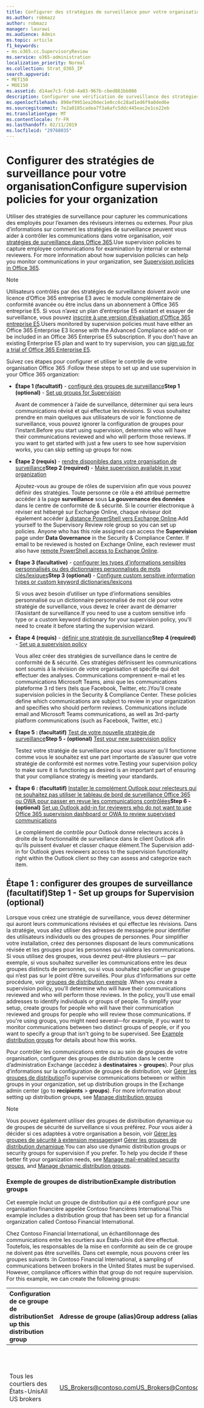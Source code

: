 ```yaml
---
title: Configurer des stratégies de surveillance pour votre organisation
ms.author: robmazz
author: robmazz
manager: laurawi
ms.audience: Admin
ms.topic: article
f1_keywords:
- ms.o365.cc.SupervisoryReview
ms.service: o365-administration
localization_priority: Normal
ms.collection: Strat_O365_IP
search.appverid:
- MET150
- MOE150
ms.assetid: d14ae7c3-fcb0-4a03-967b-cbed861bb086
description: Configurer une vérification de surveillance des stratégies pour capturer les communications des employés pour la révision.
ms.openlocfilehash: 898ef9951ea20dec1e0cc6c28ad1ed6f9a0ded6e
ms.sourcegitcommit: 7e2a0185cadea7f3a6afc5ddc445eac2e1ce22eb
ms.translationtype: MT
ms.contentlocale: fr-FR
ms.lasthandoff: 02/11/2019
ms.locfileid: "29768035"
---
```

# <a name="configure-supervision-policies-for-your-organization"></a><span data-ttu-id="0ea67-103">Configurer des stratégies de surveillance pour votre organisation</span><span class="sxs-lookup"><span data-stu-id="0ea67-103">Configure supervision policies for your organization</span></span>

<span data-ttu-id="0ea67-p101">Utiliser des stratégies de surveillance pour capturer les communications des employés pour l’examen des réviseurs internes ou externes. Pour plus d’informations sur comment les stratégies de surveillance peuvent vous aider à contrôler les communications dans votre organisation, voir [stratégies de surveillance dans Office 365](supervision-policies.md).</span><span class="sxs-lookup"><span data-stu-id="0ea67-p101">Use supervision policies to capture employee communications for examination by internal or external reviewers. For more information about how supervision policies can help you monitor communications in your organization, see [Supervision policies in Office 365](supervision-policies.md).</span></span>

> [!NOTE]
> <span data-ttu-id="0ea67-p102">Utilisateurs contrôlés par des stratégies de surveillance doivent avoir une licence d’Office 365 entreprise E3 avec le module complémentaire de conformité avancée ou être inclus dans un abonnement à Office 365 entreprise E5. Si vous n’avez un plan d’entreprise E5 existant et essayer de surveillance, vous pouvez [inscrire à une version d’évaluation d’Office 365 entreprise E5](https://go.microsoft.com/fwlink/p/?LinkID=698279).</span><span class="sxs-lookup"><span data-stu-id="0ea67-p102">Users monitored by supervision policies must have either an Office 365 Enterprise E3 license with the Advanced Compliance add-on or be included in an Office 365 Enterprise E5 subscription. If you don't have an existing Enterprise E5 plan and want to try supervision, you can [sign up for a trial of Office 365 Enterprise E5](https://go.microsoft.com/fwlink/p/?LinkID=698279).</span></span>
  
<span data-ttu-id="0ea67-108">Suivez ces étapes pour configurer et utiliser le contrôle de votre organisation Office 365 :</span><span class="sxs-lookup"><span data-stu-id="0ea67-108">Follow these steps to set up and use supervision in your Office 365 organization:</span></span>
  
- <span data-ttu-id="0ea67-109">**Étape 1 (facultatif)** - [configuré des groupes de surveillance](configure-supervision-policies.md#exampledist)</span><span class="sxs-lookup"><span data-stu-id="0ea67-109">**Step 1 (optional)** - [Set up groups for Supervision](configure-supervision-policies.md#exampledist)</span></span>

    <span data-ttu-id="0ea67-p103">Avant de commencer à l’aide de surveillance, déterminer qui sera leurs communications révisé et qui effectue les révisions. Si vous souhaitez prendre en main quelques aux utilisateurs de voir le fonctionne de surveillance, vous pouvez ignorer la configuration de groupes pour l’instant.</span><span class="sxs-lookup"><span data-stu-id="0ea67-p103">Before you start using supervision, determine who will have their communications reviewed and who will perform those reviews. If you want to get started with just a few users to see how supervision works, you can skip setting up groups for now.</span></span>

- <span data-ttu-id="0ea67-112">**Étape 2 (requis)** - [rendre disponibles dans votre organisation de surveillance](configure-supervision-policies.md#MakeAvailable)</span><span class="sxs-lookup"><span data-stu-id="0ea67-112">**Step 2 (required)** - [Make supervision available in your organization](configure-supervision-policies.md#MakeAvailable)</span></span>

    <span data-ttu-id="0ea67-p104">Ajoutez-vous au groupe de rôles de supervision afin que vous pouvez définir des stratégies. Toute personne ce rôle a été attribué permettre accéder à la page **surveillance** sous **La gouvernance des données** dans le centre de conformité de & sécurité. Si le courrier électronique à réviser est hébergé sur Exchange Online, chaque réviseur doit également accéder [à distance PowerShell vers Exchange Online](https://docs.microsoft.com/powershell/exchange/exchange-online/disable-access-to-exchange-online-powershell).</span><span class="sxs-lookup"><span data-stu-id="0ea67-p104">Add yourself to the Supervisory Review role group so you can set up policies. Anyone who has this role assigned can access the **Supervision** page under **Data Governance** in the Security & Compliance Center. If email to be reviewed is hosted on Exchange Online, each reviewer must also have [remote PowerShell access to Exchange Online](https://docs.microsoft.com/powershell/exchange/exchange-online/disable-access-to-exchange-online-powershell).</span></span>

- <span data-ttu-id="0ea67-116">**Étape 3 (facultative)** - [configurer les types d’informations sensibles personnalisés ou des dictionnaires personnalisés de mots clés/lexiques](configure-supervision-policies.md#sensitiveinfo)</span><span class="sxs-lookup"><span data-stu-id="0ea67-116">**Step 3 (optional)** - [Configure custom sensitive information types or custom keyword dictionaries/lexicons](configure-supervision-policies.md#sensitiveinfo)</span></span>

    <span data-ttu-id="0ea67-117">Si vous avez besoin d’utiliser un type d’informations sensibles personnalisé ou un dictionnaire personnalisé de mot clé pour votre stratégie de surveillance, vous devez le créer avant de démarrer l’Assistant de surveillance.</span><span class="sxs-lookup"><span data-stu-id="0ea67-117">If you need to use a custom sensitive info type or a custom keyword dictionary for your supervision policy, you'll need to create it before starting the supervision wizard.</span></span>

- <span data-ttu-id="0ea67-118">**Étape 4 (requis)** - [définir une stratégie de surveillance](configure-supervision-policies.md#setupsuper)</span><span class="sxs-lookup"><span data-stu-id="0ea67-118">**Step 4 (required)** - [Set up a supervision policy](configure-supervision-policies.md#setupsuper)</span></span>

    <span data-ttu-id="0ea67-p105">Vous allez créer des stratégies de surveillance dans le centre de conformité de & sécurité. Ces stratégies définissent les communications sont soumis à la révision de votre organisation et spécifie qui doit effectuer des analyses. Communications comprennent e-mail et les communications Microsoft Teams, ainsi que les communications plateforme 3 rd tiers (tels que Facebook, Twitter, etc.)</span><span class="sxs-lookup"><span data-stu-id="0ea67-p105">You'll create supervision policies in the Security & Compliance Center. These policies define which communications are subject to review in your organization and specifies who should perform reviews. Communications include email and Microsoft Teams communications, as well as 3rd-party platform communications (such as Facebook, Twitter, etc.)</span></span>

- <span data-ttu-id="0ea67-122">**Étape 5 : (facultatif)** [Test de votre nouvelle stratégie de surveillance](configure-supervision-policies.md#TestPolicy)</span><span class="sxs-lookup"><span data-stu-id="0ea67-122">**Step 5 - (optional)** [Test your new supervision policy](configure-supervision-policies.md#TestPolicy)</span></span>

    <span data-ttu-id="0ea67-123">Testez votre stratégie de surveillance pour vous assurer qu’il fonctionne comme vous le souhaitez est une part importante de s’assurer que votre stratégie de conformité est normes votre.</span><span class="sxs-lookup"><span data-stu-id="0ea67-123">Testing your supervision policy to make sure it is functioning as desired is an important part of ensuring that your compliance strategy is meeting your standards.</span></span>

- <span data-ttu-id="0ea67-124">**Étape 6 : (facultatif)** [Installer le complément Outlook pour relecteurs qui ne souhaitez pas utiliser le tableau de bord de surveillance Office 365 ou OWA pour passer en revue les communications contrôlées](configure-supervision-policies.md#UseOutlook)</span><span class="sxs-lookup"><span data-stu-id="0ea67-124">**Step 6 - (optional)** [Set up Outlook add-in for reviewers who do not want to use Office 365 supervision dashboard or OWA to review supervised communications](configure-supervision-policies.md#UseOutlook)</span></span>

    <span data-ttu-id="0ea67-125">Le complément de contrôle pour Outlook donne relecteurs accès à droite de la fonctionnalité de surveillance dans le client Outlook afin qu’ils puissent évaluer et classer chaque élément.</span><span class="sxs-lookup"><span data-stu-id="0ea67-125">The Supervision add-in for Outlook gives reviewers access to the supervision functionality right within the Outlook client so they can assess and categorize each item.</span></span>

<span data-ttu-id="0ea67-126"><a name="exampledist"> </a></span><span class="sxs-lookup"><span data-stu-id="0ea67-126"></span></span>

## <a name="step-1---set-up-groups-for-supervision-optional"></a><span data-ttu-id="0ea67-127">Étape 1 : configurer des groupes de surveillance (facultatif)</span><span class="sxs-lookup"><span data-stu-id="0ea67-127">Step 1 - Set up groups for Supervision (optional)</span></span>

 <span data-ttu-id="0ea67-p106">Lorsque vous créez une stratégie de surveillance, vous devez déterminer qui auront leurs communications révisées et qui effectue les révisions. Dans la stratégie, vous allez utiliser des adresses de messagerie pour identifier des utilisateurs individuels ou des groupes de personnes. Pour simplifier votre installation, créez des personnes disposant de leurs communications révisée et les groupes pour les personnes qui validera les communications. Si vous utilisez des groupes, vous devrez peut-être plusieurs — par exemple, si vous souhaitez surveiller les communications entre les deux groupes distincts de personnes, ou si vous souhaitez spécifier un groupe qui n’est pas sur le point d’être surveillés. Pour plus d’informations sur cette procédure, voir [groupes de distribution exemple](configure-supervision-policies.md#GroupExample) .</span><span class="sxs-lookup"><span data-stu-id="0ea67-p106">When you create a supervision policy, you'll determine who will have their communications reviewed and who will perform those reviews. In the policy, you'll use email addresses to identify individuals or groups of people. To simplify your setup, create groups for people who will have their communication reviewed and groups for people who will review those communications. If you're using groups, you might need several—for example, if you want to monitor communications between two distinct groups of people, or if you want to specify a group that isn't going to be supervised. See [Example distribution groups](configure-supervision-policies.md#GroupExample) for details about how this works.</span></span>
  
<span data-ttu-id="0ea67-p107">Pour contrôler les communications entre ou au sein de groupes de votre organisation, configurer des groupes de distribution dans le centre d’administration Exchange (accédez à **destinataires** \> **groupes**). Pour plus d’informations sur la configuration de groupes de distribution, voir [Gérer les groupes de distribution](http://go.microsoft.com/fwlink/?LinkId=613635)</span><span class="sxs-lookup"><span data-stu-id="0ea67-p107">To supervise communications between or within groups in your organization, set up distribution groups in the Exchange admin center (go to **recipients** \> **groups**). For more information about setting up distribution groups, see [Manage distribution groups](http://go.microsoft.com/fwlink/?LinkId=613635)</span></span>
  
> [!NOTE]
> <span data-ttu-id="0ea67-p108">Vous pouvez également utiliser des groupes de distribution dynamique ou de groupes de sécurité de surveillance si vous préférez. Pour vous aider à décider si ces adaptées à votre organisation a besoin, voir [Gérer les groupes de sécurité à extension messagerie](http://go.microsoft.com/fwlink/?LinkId=627033)et [Gérer les groupes de distribution dynamique](http://go.microsoft.com/fwlink/?LinkId=627058).</span><span class="sxs-lookup"><span data-stu-id="0ea67-p108">You can also use dynamic distribution groups or security groups for supervision if you prefer. To help you decide if these better fit your organization needs, see [Manage mail-enabled security groups](http://go.microsoft.com/fwlink/?LinkId=627033), and [Manage dynamic distribution groups](http://go.microsoft.com/fwlink/?LinkId=627058).</span></span>
  
<span data-ttu-id="0ea67-137"><a name="GroupExample"> </a></span><span class="sxs-lookup"><span data-stu-id="0ea67-137"></span></span>

### <a name="example-distribution-groups"></a><span data-ttu-id="0ea67-138">Exemple de groupes de distribution</span><span class="sxs-lookup"><span data-stu-id="0ea67-138">Example distribution groups</span></span>

<span data-ttu-id="0ea67-139">Cet exemple inclut un groupe de distribution qui a été configuré pour une organisation financière appelée Contoso financières International.</span><span class="sxs-lookup"><span data-stu-id="0ea67-139">This example includes a distribution group that has been set up for a financial organization called Contoso Financial International.</span></span>
  
<span data-ttu-id="0ea67-p109">Chez Contoso Financial International, un échantillonnage des communications entre les courtiers aux États-Unis doit être effectué. Toutefois, les responsables de la mise en conformité au sein de ce groupe ne doivent pas être surveillés. Dans cet exemple, nous pouvons créer les groupes suivants :</span><span class="sxs-lookup"><span data-stu-id="0ea67-p109">In Contoso Financial International, a sampling of communications between brokers in the United States must be supervised. However, compliance officers within that group do not require supervision. For this example, we can create the following groups:</span></span>
  
|<span data-ttu-id="0ea67-143">**Configuration de ce groupe de distribution**</span><span class="sxs-lookup"><span data-stu-id="0ea67-143">**Set up this distribution group**</span></span>|<span data-ttu-id="0ea67-144">**Adresse de groupe (alias)**</span><span class="sxs-lookup"><span data-stu-id="0ea67-144">**Group address (alias)**</span></span>|<span data-ttu-id="0ea67-145">**Description**</span><span class="sxs-lookup"><span data-stu-id="0ea67-145">**Description**</span></span>|
|:-----|:-----|:-----|
|<span data-ttu-id="0ea67-146">Tous les courtiers des États-Unis</span><span class="sxs-lookup"><span data-stu-id="0ea67-146">All US brokers</span></span> | <span data-ttu-id="0ea67-147">US_Brokers@contoso.com</span><span class="sxs-lookup"><span data-stu-id="0ea67-147">US_Brokers@Contoso.com</span></span> | <span data-ttu-id="0ea67-148">Ce groupe contient les adresses de messagerie de tous les courtiers basés aux États-Unis qui travaillent pour Contoso.</span><span class="sxs-lookup"><span data-stu-id="0ea67-148">This group includes email addresses for all US-based brokers who work for Contoso.</span></span> |
| <span data-ttu-id="0ea67-149">Tous les responsables de la mise en conformité des États-Unis</span><span class="sxs-lookup"><span data-stu-id="0ea67-149">All US compliance officers</span></span> | <span data-ttu-id="0ea67-150">US_Compliance@contoso.com</span><span class="sxs-lookup"><span data-stu-id="0ea67-150">US_Compliance@Contoso.com</span></span>  | <span data-ttu-id="0ea67-p110">Ce groupe comprend les adresses de messagerie pour tous les responsables de conformité basée aux États-Unis qui travaillent pour Contoso. Ce groupe étant un sous-ensemble de tous les agents basée aux États-Unis, vous pouvez utiliser cet alias pour exemptés de conformité d’une stratégie de surveillance.</span><span class="sxs-lookup"><span data-stu-id="0ea67-p110">This group includes email addresses for all US-based compliance officers who work for Contoso. Because this group is a subset of all US-based brokers, you can use this alias to exempt compliance officers from a supervision policy.</span></span> |
  
<span data-ttu-id="0ea67-153"><a name="MakeAvailable"> </a></span><span class="sxs-lookup"><span data-stu-id="0ea67-153"></span></span>

## <a name="step-2---make-supervision-available-in-your-organization-required"></a><span data-ttu-id="0ea67-154">Étape 2 : surveillance rendre disponible dans votre organisation (requis)</span><span class="sxs-lookup"><span data-stu-id="0ea67-154">Step 2 - Make supervision available in your organization (required)</span></span>

<span data-ttu-id="0ea67-155">Pour rendre la **surveillance** disponible sous forme d’une option de menu dans le centre de conformité de & sécurité, vous devez être affecté le rôle d’administrateur de passer en revue les surveillance.</span><span class="sxs-lookup"><span data-stu-id="0ea67-155">To make **Supervision** available as a menu option in the Security & Compliance Center, you must be assigned the Supervisory Review Administrator role.</span></span>
  
<span data-ttu-id="0ea67-156">Pour ce faire, vous pouvez ajouter vous-même en tant que membre du groupe de rôles de supervision, ou vous pouvez créer un nouveau groupe de rôles.</span><span class="sxs-lookup"><span data-stu-id="0ea67-156">To do this, you can either add yourself as a member of the Supervisory Review role group, or you can create a new role group.</span></span>
  
### <a name="add-members-to-the-supervisory-review-role-group"></a><span data-ttu-id="0ea67-157">Ajouter des membres au groupe de rôles de supervision</span><span class="sxs-lookup"><span data-stu-id="0ea67-157">Add members to the Supervisory Review role group</span></span>

1. <span data-ttu-id="0ea67-158">Se connecter à [https://protection.office.com](https://protection.office.com) à l’aide des informations d’identification d’un compte d’administration dans votre organisation Office 365.</span><span class="sxs-lookup"><span data-stu-id="0ea67-158">Sign into [https://protection.office.com](https://protection.office.com) using credentials for an admin account in your Office 365 organization.</span></span>

2. <span data-ttu-id="0ea67-159">Dans le centre de conformité & sécurité, accédez à **autorisations**.</span><span class="sxs-lookup"><span data-stu-id="0ea67-159">In the Security & Compliance Center, go to **Permissions**.</span></span>

3. <span data-ttu-id="0ea67-160">Sélectionnez le groupe de rôles **De supervision** , puis cliquez sur l’icône Modifier.</span><span class="sxs-lookup"><span data-stu-id="0ea67-160">Select the **Supervisory Review** role group and then click the Edit icon.</span></span>

4. <span data-ttu-id="0ea67-161">Dans la section **membres** , ajoutez les personnes que vous souhaitez gérer la surveillance pour votre organisation.</span><span class="sxs-lookup"><span data-stu-id="0ea67-161">In the **Members** section, add the people who you want to manage supervision for your organization.</span></span>

### <a name="create-a-new-role-group"></a><span data-ttu-id="0ea67-162">Créer un nouveau groupe de rôles</span><span class="sxs-lookup"><span data-stu-id="0ea67-162">Create a new role group</span></span>

1. <span data-ttu-id="0ea67-163">Se connecter à [https://protection.office.com](https://protection.office.com) à l’aide des informations d’identification d’un compte d’administration dans votre organisation Office 365.</span><span class="sxs-lookup"><span data-stu-id="0ea67-163">Sign into [https://protection.office.com](https://protection.office.com) using credentials for an admin account in your Office 365 organization.</span></span>

2. <span data-ttu-id="0ea67-164">Dans le centre de conformité & sécurité, accédez à **autorisations** , puis cliquez sur Ajouter (**+**).</span><span class="sxs-lookup"><span data-stu-id="0ea67-164">In the Security & Compliance Center, go to **Permissions** and then click Add (**+**).</span></span>

3. <span data-ttu-id="0ea67-p111">Dans la section **rôles** , cliquez sur Ajouter (**+**) et faites défiler jusqu'à la **Surveillance administrateur de révision**. Ajoutez ce rôle au groupe de rôles.</span><span class="sxs-lookup"><span data-stu-id="0ea67-p111">In the **Roles** section, click Add (**+**) and scroll down to **Supervisory Review Administrator**. Add this role to the role group.</span></span>

4. <span data-ttu-id="0ea67-167">Dans la section **membres** , ajoutez les personnes que vous souhaitez gérer la surveillance pour votre organisation.</span><span class="sxs-lookup"><span data-stu-id="0ea67-167">In the **Members** section, add the people who you want to manage supervision for your organization.</span></span>

<span data-ttu-id="0ea67-168">Pour plus d’informations sur les groupes de rôles et autorisations, voir [des autorisations de sécurité Office 365 &amp; centre de conformité](permissions-in-the-security-and-compliance-center.md).</span><span class="sxs-lookup"><span data-stu-id="0ea67-168">For more information about role groups and permissions, see [Permissions in the Office 365 Security &amp; Compliance Center](permissions-in-the-security-and-compliance-center.md).</span></span>

### <a name="enable-remote-powershell-access-for-reviewers-if-email-is-hosted-on-exchange-online"></a><span data-ttu-id="0ea67-169">Activer l’accès à distance PowerShell pour relecteurs (si la messagerie est hébergée sur Exchange Online)</span><span class="sxs-lookup"><span data-stu-id="0ea67-169">Enable remote PowerShell access for reviewers (if email is hosted on Exchange Online)</span></span>

1. <span data-ttu-id="0ea67-170">Suivez les instructions de [Activer ou désactiver l’accès à Exchange Online PowerShell](https://docs.microsoft.com/powershell/exchange/exchange-online/disable-access-to-exchange-online-powershell).</span><span class="sxs-lookup"><span data-stu-id="0ea67-170">Follow the guidance in [Enable or disable access to Exchange Online PowerShell](https://docs.microsoft.com/powershell/exchange/exchange-online/disable-access-to-exchange-online-powershell).</span></span>

<span data-ttu-id="0ea67-171"><a name="sensitiveinfo"> </a></span><span class="sxs-lookup"><span data-stu-id="0ea67-171"></span></span>
  
## <a name="step-3---create-custom-sensitive-information-types-or-custom-keyword-dictionaries-optional"></a><span data-ttu-id="0ea67-172">Étape 3 : créer des types d’informations sensibles personnalisés ou des dictionnaires personnalisés de mot clé (facultatif)</span><span class="sxs-lookup"><span data-stu-id="0ea67-172">Step 3 - Create custom sensitive information types or custom keyword dictionaries (optional)</span></span>

<span data-ttu-id="0ea67-173">Afin de choisir parmi les types d’informations sensibles personnalisées existants ou les dictionnaires personnalisés de mot clé dans l’Assistant de la stratégie de surveillance, vous devez d’abord créer ces éléments si nécessaire.</span><span class="sxs-lookup"><span data-stu-id="0ea67-173">In order to pick from existing custom sensitive information types or custom keyword dictionaries in the supervision policy wizard, you first need to create these items if needed.</span></span>

### <a name="create-custom-sensitive-information-types"></a><span data-ttu-id="0ea67-174">Créer des types d’informations sensibles personnalisé</span><span class="sxs-lookup"><span data-stu-id="0ea67-174">Create custom sensitive information types</span></span>

1. <span data-ttu-id="0ea67-p112">Créer un nouveau type d’informations sensibles dans les & de sécurité pour Microsoft Office 365 centre de conformité. Accédez à **Classifications** \> **types d’informations sensibles** et suivez les étapes de l' **Assistant nouveau type d’informations sensibles**. Vous allez ici :</span><span class="sxs-lookup"><span data-stu-id="0ea67-p112">Create a new sensitive information type in the Office 365 Security & Compliance Center. Navigate to **Classifications** \> **Sensitive info types** and follow the steps in the **New sensitive info type wizard**. Here you will:</span></span>

    - <span data-ttu-id="0ea67-178">Définir un nom et une description pour le type d’informations sensibles</span><span class="sxs-lookup"><span data-stu-id="0ea67-178">Define a name and description for the sensitive info type</span></span>
    - <span data-ttu-id="0ea67-179">Définir la proximité, niveau de confiance et des éléments de motif principal</span><span class="sxs-lookup"><span data-stu-id="0ea67-179">Define the proximity, confidence level, and primary pattern elements</span></span>
    - <span data-ttu-id="0ea67-180">Vérifiez vos sélections et créer le type d’informations sensibles</span><span class="sxs-lookup"><span data-stu-id="0ea67-180">Review your selections and create the sensitive info type</span></span>

    <span data-ttu-id="0ea67-181">Pour plus d’informations, voir [créer un type d’informations sensibles personnalisé](create-a-custom-sensitive-information-type.md).</span><span class="sxs-lookup"><span data-stu-id="0ea67-181">For more detailed information, see [Create a custom sensitive information type](create-a-custom-sensitive-information-type.md).</span></span>

### <a name="create-custom-keyword-dictionarylexicon"></a><span data-ttu-id="0ea67-182">Créer le dictionnaire personnalisé de mots clés/lexique</span><span class="sxs-lookup"><span data-stu-id="0ea67-182">Create custom keyword dictionary/lexicon</span></span>

1. <span data-ttu-id="0ea67-p113">À l’aide d’un éditeur de texte (comme le bloc-notes), créez un nouveau fichier qui contient les termes de mot clé que vous souhaitez surveiller dans une stratégie de surveillance. Assurez-vous que chaque terme est sur une ligne distincte et enregistrez le fichier au format **Unicode UTF-16 / (Little Endian)** .</span><span class="sxs-lookup"><span data-stu-id="0ea67-p113">Using a text editor (like Notepad), create a new file that includes the keyword terms you'd like to monitor in a supervision policy. Make sure each term is on a separate line and save the file in the **Unicode/UTF-16 (Little Endian)** format.</span></span>
2. <span data-ttu-id="0ea67-p114">Importer le fichier de mots clés dans votre organisation cliente Office 365 à l’aide de PowerShell. Pour vous connecter à Office 365 avec PowerShell, voir [se connecter à Office 365 sécurité & PowerShell du centre de conformité](https://docs.microsoft.com/powershell/exchange/office-365-scc/connect-to-scc-powershell/connect-to-scc-powershell).</span><span class="sxs-lookup"><span data-stu-id="0ea67-p114">Import the keyword file into your Office 365 tenant using PowerShell. To connect to Office 365 with PowerShell, see [Connect to Office 365 Security & Compliance Center PowerShell](https://docs.microsoft.com/powershell/exchange/office-365-scc/connect-to-scc-powershell/connect-to-scc-powershell).</span></span>

    <span data-ttu-id="0ea67-187">Une fois que vous êtes connecté à Office 365 avec PowerShell, exécutez les commandes suivantes pour importer le dictionnaire de mots clés :</span><span class="sxs-lookup"><span data-stu-id="0ea67-187">After you've connected to Office 365 with PowerShell, run the following commands to import your keyword dictionary:</span></span>

    ```
    $fileData = Get-Content "your keyword path and file name" -Encoding Byte -ReadCount 0

    New-DlpKeywordDictionary -Name "Name for your keyword dictionary" -Description "optional description for your keyword dictionary" -FileData $fileData
    ```
    <span data-ttu-id="0ea67-188">Pour plus d’informations, voir [créer un dictionnaire de mot clé](create-a-keyword-dictionary.md).</span><span class="sxs-lookup"><span data-stu-id="0ea67-188">For more detailed information, see [Create a keyword dictionary](create-a-keyword-dictionary.md).</span></span>

3. <span data-ttu-id="0ea67-p115">Créer un nouveau type d’informations sensibles dans les & de sécurité pour Microsoft Office 365 centre de conformité. Accédez à **Classifications** \> **types d’informations sensibles** et suivez les étapes de l' **Assistant nouveau type d’informations sensibles**. Vous allez ici :</span><span class="sxs-lookup"><span data-stu-id="0ea67-p115">Create a new sensitive information type in the Office 365 Security & Compliance Center. Navigate to **Classifications** \> **Sensitive info types** and follow the steps in the **New sensitive info type wizard**. Here you will:</span></span>

    - <span data-ttu-id="0ea67-192">Définir un nom et une description pour le type d’informations sensibles</span><span class="sxs-lookup"><span data-stu-id="0ea67-192">Define a name and description for the sensitive info type</span></span>
    - <span data-ttu-id="0ea67-193">Ajouter le dictionnaire personnalisé en tant qu’une condition requise pour l’élément correspondant</span><span class="sxs-lookup"><span data-stu-id="0ea67-193">Add your custom dictionary as a requirement for the matching element</span></span>
    - <span data-ttu-id="0ea67-194">Vérifiez vos sélections et créer le type d’informations sensibles</span><span class="sxs-lookup"><span data-stu-id="0ea67-194">Review your selections and create the sensitive info type</span></span>

    <span data-ttu-id="0ea67-195">Une fois le dictionnaire personnalisé/lexique est créé, vous pouvez afficher des mots clés configurés à l’aide de l’applet de commande [Get-DlpKeywordDictionary](https://docs.microsoft.com/powershell/module/exchange/policy-and-compliance-dlp/get-dlpkeyworddictionary) ou ajouter ou supprimer des termes à l’aide de l’applet de commande [Set-DlpKeywordDictionary](https://docs.microsoft.com/powershell/module/exchange/policy-and-compliance-dlp/set-dlpkeyworddictionary) .</span><span class="sxs-lookup"><span data-stu-id="0ea67-195">After the custom dictionary/lexicon is created, you can view the configured keywords using the [Get-DlpKeywordDictionary](https://docs.microsoft.com/powershell/module/exchange/policy-and-compliance-dlp/get-dlpkeyworddictionary) cmdlet or add and remove terms using the [Set-DlpKeywordDictionary](https://docs.microsoft.com/powershell/module/exchange/policy-and-compliance-dlp/set-dlpkeyworddictionary) cmdlet.</span></span>

    <span data-ttu-id="0ea67-196">Pour plus d’informations, voir [créer un type d’informations sensibles personnalisé](create-a-custom-sensitive-information-type.md).</span><span class="sxs-lookup"><span data-stu-id="0ea67-196">For more detailed information, see [Create a custom sensitive information type](create-a-custom-sensitive-information-type.md).</span></span>

<span data-ttu-id="0ea67-197"><a name="setupsuper"> </a></span><span class="sxs-lookup"><span data-stu-id="0ea67-197"></span></span>

## <a name="step-4---set-up-a-supervision-policy-required"></a><span data-ttu-id="0ea67-198">Étape 4 : configurer une stratégie de surveillance (requis)</span><span class="sxs-lookup"><span data-stu-id="0ea67-198">Step 4 - Set up a supervision policy (required)</span></span>
  
1. <span data-ttu-id="0ea67-199">Se connecter à [https://protection.office.com](https://protection.office.com) à l’aide des informations d’identification d’un compte d’administration dans votre organisation Office 365.</span><span class="sxs-lookup"><span data-stu-id="0ea67-199">Sign into [https://protection.office.com](https://protection.office.com) using credentials for an admin account in your Office 365 organization.</span></span>

2. <span data-ttu-id="0ea67-200">Dans le centre de conformité & sécurité, sélectionnez le **contrôle**.</span><span class="sxs-lookup"><span data-stu-id="0ea67-200">In the Security & Compliance Center, select **Supervision**.</span></span>
  
3. <span data-ttu-id="0ea67-p116">Sélectionnez **créer** , puis suivez l’Assistant pour configurer les pages suivantes de la stratégie. À l’aide de l’Assistant, vous pouvez :</span><span class="sxs-lookup"><span data-stu-id="0ea67-p116">Select **Create** and then follow the wizard to set up the following pages of the policy. Using the wizard, you will:</span></span>

    - <span data-ttu-id="0ea67-203">Donnez un nom et une description à la stratégie.</span><span class="sxs-lookup"><span data-stu-id="0ea67-203">Give the policy a name and description.</span></span>
    - <span data-ttu-id="0ea67-204">Sélectionnez les utilisateurs ou des groupes à surveiller, y compris le choix des utilisateurs ou des groupes que vous souhaitez exclure.</span><span class="sxs-lookup"><span data-stu-id="0ea67-204">Choose the users or groups to supervise, including choosing users or groups you'd like to exclude.</span></span>
    - <span data-ttu-id="0ea67-205">Définir les conditions de stratégie de surveillance.</span><span class="sxs-lookup"><span data-stu-id="0ea67-205">Define the supervision policy conditions.</span></span>
    - <span data-ttu-id="0ea67-p117">Choisissez si vous souhaitez inclure les types d’informations sensibles. Il s’agit d’où vous pouvez sélectionner les types d’informations sensibles personnalisés et par défaut.</span><span class="sxs-lookup"><span data-stu-id="0ea67-p117">Choose if you'd like to include sensitive information types. This is where you can select default and custom sensitive info types.</span></span>
    - <span data-ttu-id="0ea67-208">Définir le pourcentage de communications pour passer en revue.</span><span class="sxs-lookup"><span data-stu-id="0ea67-208">Define the percentage of communications to review.</span></span>
    - <span data-ttu-id="0ea67-p118">Choisissez les réviseurs de la stratégie. Relecteurs peuvent être des utilisateurs individuels ou des [groupes de sécurité à extension messagerie](https://docs.microsoft.com/Exchange/recipients-in-exchange-online/manage-mail-enabled-security-groups#create-a-mail-enabled-security-group).</span><span class="sxs-lookup"><span data-stu-id="0ea67-p118">Choose the reviewers for the policy. Reviewers can be individual users or [mail-enabled security groups](https://docs.microsoft.com/Exchange/recipients-in-exchange-online/manage-mail-enabled-security-groups#create-a-mail-enabled-security-group).</span></span>
    - <span data-ttu-id="0ea67-211">Vérifiez vos sélections de stratégie et créer la stratégie.</span><span class="sxs-lookup"><span data-stu-id="0ea67-211">Review your policy selections and create the policy.</span></span>

<span data-ttu-id="0ea67-212"><a name="TestPolicy"> </a></span><span class="sxs-lookup"><span data-stu-id="0ea67-212"></span></span>

## <a name="step-5---test-your-supervision-policy-optional"></a><span data-ttu-id="0ea67-213">Étape 5 : Test de votre stratégie de surveillance (facultatif)</span><span class="sxs-lookup"><span data-stu-id="0ea67-213">Step 5 - Test your supervision policy (optional)</span></span>

<span data-ttu-id="0ea67-p119">Après avoir créé une stratégie de surveillance, il est conseillé de tester pour vous assurer que les conditions que vous avez définies sont correctement appliquées par la stratégie. Vous pouvez également pour [tester les règles de protection contre la perte de données](create-test-tune-dlp-policy.md) si vos stratégies de surveillance sont les types d’informations sensibles. Suivez la procédure ci-dessous pour tester votre stratégie de surveillance :</span><span class="sxs-lookup"><span data-stu-id="0ea67-p119">After you create a supervision policy, it's a good idea to test to make sure that the conditions you defined are being properly enforced by the policy. You may also want to [test your data loss prevention (DLP) policies](create-test-tune-dlp-policy.md) if your supervision policies include sensitive information types. Follow the steps below to test your supervision policy:</span></span>

1. <span data-ttu-id="0ea67-217">Ouvrir un client de messagerie ou Microsoft Teams connecté en tant qu’un utilisateur supervisé défini dans la stratégie que vous souhaitez tester.</span><span class="sxs-lookup"><span data-stu-id="0ea67-217">Open an email client or Microsoft Teams logged in as a supervised user defined in the policy you want to test.</span></span>
2. <span data-ttu-id="0ea67-p120">Envoyer un courrier électronique ou une conversation Teams Microsoft qui répond aux critères que vous avez définie dans la stratégie de surveillance. Il peut s’agir d’un mot clé taille de pièce jointe, domaine, etc.. Assurez-vous de que déterminer si vos paramètres conditionnelle configurés dans la stratégie est trop restrictif ou trop stricte ou non.</span><span class="sxs-lookup"><span data-stu-id="0ea67-p120">Send an email or Microsoft Teams chat that meets the criteria you've defined in the supervision policy. This can be a keyword, attachment size, domain, etc. Make sure you determine if your configured conditional settings in the policy is too restrictive or too lenient.</span></span>

    > [!Note]
    > <span data-ttu-id="0ea67-p121">Les messages électroniques soumis aux stratégies définies sont traités dans presque en temps réel et peuvent être testés immédiatement après avoir configuré la stratégie. Salles de conversation dans Microsoft Teams peuvent prendre jusqu'à 24 heures pour traiter entièrement dans une stratégie.</span><span class="sxs-lookup"><span data-stu-id="0ea67-p121">Emails subject to defined policies are processed in near real-time and can be tested immediately after the policy is configured. Chats in Microsoft Teams can take up to 24 hours to fully process in a policy.</span></span> 

3. <span data-ttu-id="0ea67-p122">Connectez-vous à votre client Office 365 en tant que réviseur indiqué dans la stratégie de surveillance. Accédez à la **surveillance** > *Votre stratégie personnalisée* > **Open** pour afficher le rapport de la stratégie.</span><span class="sxs-lookup"><span data-stu-id="0ea67-p122">Log into your Office 365 tenant as a reviewer designated in the supervision policy. Navigate to **Supervision** > *Your Custom Policy* > **Open** to view the report for the policy.</span></span>

<span data-ttu-id="0ea67-224"><a name="UseOutlook"> </a></span><span class="sxs-lookup"><span data-stu-id="0ea67-224"></span></span>

## <a name="step-6---set-up-outlook-add-in-for-reviewers-optional"></a><span data-ttu-id="0ea67-225">Étape 6 : configurer complément Outlook pour relecteurs (facultatif)</span><span class="sxs-lookup"><span data-stu-id="0ea67-225">Step 6 - Set up Outlook add-in for reviewers (optional)</span></span>

<span data-ttu-id="0ea67-226">Réviseurs want utiliser Outlook au lieu d’utiliser le tableau de bord de surveillance dans Office 365 ou Outlook sur le web pour passer en revue les communications doivent installer le complément de contrôle pour leur client Outlook.</span><span class="sxs-lookup"><span data-stu-id="0ea67-226">Reviewers that want to use Outlook instead of using the Supervision dashboard in Office 365 or Outlook on the web to review communications must install the Supervision add-in for their Outlook client.</span></span>

### <a name="step-1-copy-the-address-for-the-supervision-mailbox"></a><span data-ttu-id="0ea67-227">Étape 1 : Copier l’adresse de la boîte aux lettres de surveillance</span><span class="sxs-lookup"><span data-stu-id="0ea67-227">Step 1: Copy the address for the supervision mailbox</span></span>

<span data-ttu-id="0ea67-228">Pour installer le complément pour Outlook du bureau, vous devez l’adresse pour la boîte aux lettres de surveillance qui a été créé dans le cadre de la configuration de stratégie de surveillance.</span><span class="sxs-lookup"><span data-stu-id="0ea67-228">To install the add-in for Outlook desktop, you'll need the address for the supervision mailbox that was created as part of the supervision policy setup.</span></span>
  
> [!NOTE]
> <span data-ttu-id="0ea67-229">Si un autre utilisateur la stratégie, vous devez obtenir cette adresse à partir de celles-ci pour installer le complément.</span><span class="sxs-lookup"><span data-stu-id="0ea67-229">If someone else created the policy, you'll need to get this address from them to install the add-in.</span></span>

 <span data-ttu-id="0ea67-230">**Pour rechercher l’adresse de boîte aux lettres de surveillance**</span><span class="sxs-lookup"><span data-stu-id="0ea67-230">**To find the supervision mailbox address**</span></span>
  
1. <span data-ttu-id="0ea67-231">Se connecter à la [sécurité &amp; centre de conformité](https://protection.office.com) à l’aide des informations d’identification d’un compte d’administration dans votre organisation Office 365.</span><span class="sxs-lookup"><span data-stu-id="0ea67-231">Sign into the [Security &amp; Compliance Center](https://protection.office.com) using credentials for an admin account in your Office 365 organization.</span></span>

2. <span data-ttu-id="0ea67-232">Accédez à la **surveillance**.</span><span class="sxs-lookup"><span data-stu-id="0ea67-232">Go to **Supervision**.</span></span>

3. <span data-ttu-id="0ea67-233">Cliquez sur la stratégie de surveillance qui collecte les communications que vous souhaitez examiner.</span><span class="sxs-lookup"><span data-stu-id="0ea67-233">Click the supervision policy that's gathering the communications you want to review.</span></span>

4. <span data-ttu-id="0ea67-234">Dans la fenêtre mobile stratégie plus d’informations, sous **boîte aux lettres de surveillance**, copiez l’adresse.</span><span class="sxs-lookup"><span data-stu-id="0ea67-234">In the policy details flyout, under **Supervision mailbox**, copy the address.</span></span><br/><span data-ttu-id="0ea67-235">![La section « Boîte aux lettres de surveillance » de volant de détails d’une stratégie de surveillance avec l’adresse de boîte aux lettres de surveillance mis en surbrillance](media/71779d0e-4f01-4dd3-8234-5f9c30eeb067.jpg)</span><span class="sxs-lookup"><span data-stu-id="0ea67-235">![The 'Supervision Mailbox' section of a supervision policy's details flyout showing the supervision mailbox address highlighted](media/71779d0e-4f01-4dd3-8234-5f9c30eeb067.jpg)</span></span>
  
### <a name="step-2-configure-the-supervision-mailbox-for-outlook-desktop-access"></a><span data-ttu-id="0ea67-236">Étape 2 : Configurer la boîte aux lettres de contrôle d’accès du bureau d’Outlook</span><span class="sxs-lookup"><span data-stu-id="0ea67-236">Step 2: Configure the supervision mailbox for Outlook desktop access</span></span>

<span data-ttu-id="0ea67-237">Ensuite, relecteurs vous devrez exécuter deux commandes Exchange Online PowerShell afin qu’ils peuvent connecter Outlook à la boîte aux lettres de surveillance.</span><span class="sxs-lookup"><span data-stu-id="0ea67-237">Next, reviewers will need to run a couple Exchange Online PowerShell commands so they can connect Outlook to the supervision mailbox.</span></span>
  
1. <span data-ttu-id="0ea67-p123">Connexion à Exchange Online PowerShell. [Comment faire ceci ?](https://docs.microsoft.com/powershell/exchange/exchange-online/connect-to-exchange-online-powershell/connect-to-exchange-online-powershell)</span><span class="sxs-lookup"><span data-stu-id="0ea67-p123">Connect to Exchange Online PowerShell. [How do I do this?](https://docs.microsoft.com/powershell/exchange/exchange-online/connect-to-exchange-online-powershell/connect-to-exchange-online-powershell)</span></span>

2. <span data-ttu-id="0ea67-240">Exécutez les commandes suivantes, où *SupervisoryReview{GUID}@domain.onmicrosoft.com* est l’adresse que vous avez copié à l’étape 1 ci-dessus et *utilisateur* est le nom du relecteur doivent se connecter à la boîte aux lettres de surveillance à l’étape 3.</span><span class="sxs-lookup"><span data-stu-id="0ea67-240">Run the following commands, where  *SupervisoryReview{GUID}@domain.onmicrosoft.com*  is the address you copied in Step 1 above, and  *User*  is the name of the reviewer who will be connecting to the supervision mailbox in Step 3.</span></span>

    ```Add-MailboxPermission "SupervisoryReview{GUID}@domain.onmicrosoft.com" -User <alias or email address of the account that has reviewer permissions to the supervision mailbox> -AccessRights FullAccess```

    ```Set-Mailbox "<SupervisoryReview{GUID}@domain.onmicrosoft.com>" -HiddenFromAddressListsEnabled: $false```

3. <span data-ttu-id="0ea67-241">Attendez au moins une heure avant de passer à l’étape 3 ci-dessous.</span><span class="sxs-lookup"><span data-stu-id="0ea67-241">Wait at least an hour before moving on to Step 3 below.</span></span>

### <a name="step-3-create-an-outlook-profile-to-connect-to-the-supervision-mailbox"></a><span data-ttu-id="0ea67-242">Étape 3 : Créer un profil Outlook pour se connecter à la boîte aux lettres de surveillance</span><span class="sxs-lookup"><span data-stu-id="0ea67-242">Step 3: Create an Outlook profile to connect to the supervision mailbox</span></span>

<span data-ttu-id="0ea67-243">La dernière étape, relecteurs vous devrez créer un profil Outlook pour se connecter à la boîte aux lettres de surveillance.</span><span class="sxs-lookup"><span data-stu-id="0ea67-243">For the final step, reviewers will need to create an Outlook profile to connect to the supervision mailbox.</span></span>

> [!NOTE]
> <span data-ttu-id="0ea67-p124">Pour créer un nouveau profil Outlook, vous allez utiliser les paramètres de messagerie dans le panneau de configuration Windows. Le chemin d’accès que vous prenez pour accéder à ces paramètres peut-être dépendre d’un système d’exploitation Windows (Windows 7, Windows 8 ou Windows 10) que vous utilisez, et la version d’Outlook est installée.</span><span class="sxs-lookup"><span data-stu-id="0ea67-p124">To create a new Outlook profile, you'll use the Mail settings in the Windows Control Panel. The path you take to get to these settings might depend on which Windows operating system (Windows 7, Windows 8, or Windows 10) you're using, and which version of Outlook is installed.</span></span>
  
1. <span data-ttu-id="0ea67-246">Ouvrez le panneau de configuration, et dans la zone de **recherche** en haut de la fenêtre, tapez **Mail**.</span><span class="sxs-lookup"><span data-stu-id="0ea67-246">Open the Control Panel, and in the **Search** box at the top of the window, type **Mail**.</span></span><br/><span data-ttu-id="0ea67-p125">(Ne savez pas comment atteindre le panneau de configuration ? Voir [où est le panneau de configuration ?](https://support.microsoft.com/help/13764/windows-where-is-control-panel))</span><span class="sxs-lookup"><span data-stu-id="0ea67-p125">(Not sure how to get to the Control Panel? See [Where is Control Panel?](https://support.microsoft.com/help/13764/windows-where-is-control-panel))</span></span>
  
2. <span data-ttu-id="0ea67-249">Ouvrez l’application de **messagerie** .</span><span class="sxs-lookup"><span data-stu-id="0ea67-249">Open the **Mail** app.</span></span>

3. <span data-ttu-id="0ea67-250">Dans la **Configuration de la messagerie - Outlook**, cliquez sur **Afficher les profils**.</span><span class="sxs-lookup"><span data-stu-id="0ea67-250">In **Mail Setup - Outlook**, click **Show Profiles**.</span></span><br/><span data-ttu-id="0ea67-251">![La « configuration de la messagerie - Outlook' boîte de dialogue avec le bouton Afficher les profils en surbrillance](media/28b5dae9-d10c-4f2b-926a-294c857d555c.jpg)</span><span class="sxs-lookup"><span data-stu-id="0ea67-251">![The 'Mail Setup - Outlook' dialog box with the 'Show Profiles' button highlighted](media/28b5dae9-d10c-4f2b-926a-294c857d555c.jpg)</span></span>
  
4. <span data-ttu-id="0ea67-p126">Dans la **messagerie**, cliquez sur **Ajouter**. Puis, dans le **Nouveau profil**, entrez un nom pour la boîte aux lettres de surveillance (par exemple, **surveillance**).</span><span class="sxs-lookup"><span data-stu-id="0ea67-p126">In **Mail**, click **Add**. Then, in **New Profile**, enter a name for the supervision mailbox (such as **Supervision**).</span></span><br/><span data-ttu-id="0ea67-254">![La boîte de dialogue « Nouveau profil » l’affichage du nom « Surveillance » dans la zone Nom du profil](media/d02ae181-b541-4ec6-8f51-698f30033204.jpg)</span><span class="sxs-lookup"><span data-stu-id="0ea67-254">![The 'New Profile' dialog showing the name 'Supervision' in the 'Profile Name' box](media/d02ae181-b541-4ec6-8f51-698f30033204.jpg)</span></span>
  
5. <span data-ttu-id="0ea67-255">Dans **Outlook de se connecter à Office 365**, cliquez sur **se connecter à un autre compte**.</span><span class="sxs-lookup"><span data-stu-id="0ea67-255">In **Connect Outlook to Office 365**, click **Connect to a different account**.</span></span><br/><span data-ttu-id="0ea67-256">![Le message « Outlook de se connecter à Office 365 » avec le lien « Se connecter à un autre compte » en surbrillance](media/fac49ff8-a7f0-4e82-a271-9ec045a95de1.jpg)</span><span class="sxs-lookup"><span data-stu-id="0ea67-256">![The 'Connect Outlook to Office 365' message with the 'Connect to a different account' link highlighted](media/fac49ff8-a7f0-4e82-a271-9ec045a95de1.jpg)</span></span>
  
6. <span data-ttu-id="0ea67-257">Dans la **Configuration de compte automatique**, sélectionnez **configuration manuelle ou types de serveurs supplémentaires**, puis cliquez sur **suivant**.</span><span class="sxs-lookup"><span data-stu-id="0ea67-257">In **Auto Account Setup**, choose **Manual setup or additional server types**, and then click **Next**.</span></span>

7. <span data-ttu-id="0ea67-p127">**Sélectionnez votre Type de compte**, choisissez **Office 365**. Puis, dans la zone **Adresse de messagerie** , entrez l’adresse de la boîte aux lettres de surveillance que vous avez copié précédemment.</span><span class="sxs-lookup"><span data-stu-id="0ea67-p127">In **Choose Your Account Type**, choose **Office 365**. Then, in the **Email Address** box, enter the address of the supervision mailbox you copied previously.</span></span><br/><span data-ttu-id="0ea67-260">![La page « Choisir votre propre Type de compte de la boîte de dialogue Ajouter un compte dans Outlook affiche la boîte de « Adresse de messagerie » mise en surbrillance.](media/4f601236-9f69-4cf6-a58c-0b91204aa8cb.jpg)</span><span class="sxs-lookup"><span data-stu-id="0ea67-260">![The 'Choose Your Account Type' page of the 'Add Account' dialog in Outlook showing the 'Email Address' box highlighted.](media/4f601236-9f69-4cf6-a58c-0b91204aa8cb.jpg)</span></span>
  
8. <span data-ttu-id="0ea67-261">Lorsque vous y êtes invité, entrez vos informations d’identification d’Office 365.</span><span class="sxs-lookup"><span data-stu-id="0ea67-261">When prompted, enter your Office 365 credentials.</span></span>

9. <span data-ttu-id="0ea67-262">Si elle réussit, vous verrez le \*\*surveillance - \<nom de la stratégie\> \*\* dossier répertorié dans la vue liste des dossiers dans Outlook.</span><span class="sxs-lookup"><span data-stu-id="0ea67-262">If successful, you'll see the **Supervision - \<policy name\>** folder listed in the Folder List view in Outlook.</span></span>

## <a name="powershell-reference"></a><span data-ttu-id="0ea67-263">Référence de PowerShell</span><span class="sxs-lookup"><span data-stu-id="0ea67-263">PowerShell reference</span></span>

<span data-ttu-id="0ea67-264">Si nécessaire, vous pouvez créer et gérer les stratégies de surveillance à l’aide des applets de commande PowerShell suivantes :</span><span class="sxs-lookup"><span data-stu-id="0ea67-264">If needed, you can create and manage supervision policies using the following PowerShell cmdlets:</span></span>

- [<span data-ttu-id="0ea67-265">Nouvelle SupervisoryReviewPolicyV2</span><span class="sxs-lookup"><span data-stu-id="0ea67-265">New-SupervisoryReviewPolicyV2</span></span>](https://docs.microsoft.com/powershell/module/exchange/policy-and-compliance/new-supervisoryreviewpolicyv2?view=exchange-ps)
- [<span data-ttu-id="0ea67-266">Get-SupervisoryReviewPolicyV2</span><span class="sxs-lookup"><span data-stu-id="0ea67-266">Get-SupervisoryReviewPolicyV2</span></span>](https://docs.microsoft.com/powershell/module/exchange/policy-and-compliance/get-supervisoryreviewpolicyv2?view=exchange-ps)
- [<span data-ttu-id="0ea67-267">Set-SupervisoryReviewPolicyV2</span><span class="sxs-lookup"><span data-stu-id="0ea67-267">Set-SupervisoryReviewPolicyV2</span></span>](https://docs.microsoft.com/powershell/module/exchange/policy-and-compliance/set-supervisoryreviewpolicyv2?view=exchange-ps)
- [<span data-ttu-id="0ea67-268">Remove-SupervisoryReviewPolicyV2</span><span class="sxs-lookup"><span data-stu-id="0ea67-268">Remove-SupervisoryReviewPolicyV2</span></span>](https://docs.microsoft.com/powershell/module/exchange/policy-and-compliance/remove-supervisoryreviewpolicyv2?view=exchange-ps)
- [<span data-ttu-id="0ea67-269">Nouvelle SupervisoryReviewRule</span><span class="sxs-lookup"><span data-stu-id="0ea67-269">New-SupervisoryReviewRule</span></span>](https://docs.microsoft.com/powershell/module/exchange/policy-and-compliance/new-supervisoryreviewrule?view=exchange-ps)
- [<span data-ttu-id="0ea67-270">Set-SupervisoryReviewRule</span><span class="sxs-lookup"><span data-stu-id="0ea67-270">Set-SupervisoryReviewRule</span></span>](https://docs.microsoft.com/powershell/module/exchange/policy-and-compliance/set-supervisoryreviewrule?view=exchange-ps)
- [<span data-ttu-id="0ea67-271">Get-SupervisoryReviewActivity</span><span class="sxs-lookup"><span data-stu-id="0ea67-271">Get-SupervisoryReviewActivity</span></span>](https://docs.microsoft.com/powershell/module/exchange/reporting/get-supervisoryreviewactivity)
- [<span data-ttu-id="0ea67-272">Get-SupervisoryReviewOverallProgressReport</span><span class="sxs-lookup"><span data-stu-id="0ea67-272">Get-SupervisoryReviewOverallProgressReport</span></span>](https://docs.microsoft.com/powershell/module/exchange/reporting/get-supervisoryreviewoverallprogressreport)
- [<span data-ttu-id="0ea67-273">Get-SupervisoryReviewTopCasesReport</span><span class="sxs-lookup"><span data-stu-id="0ea67-273">Get-SupervisoryReviewTopCasesReport</span></span>](https://docs.microsoft.com/powershell/module/exchange/reporting/get-supervisoryreviewtopcasesreport)
